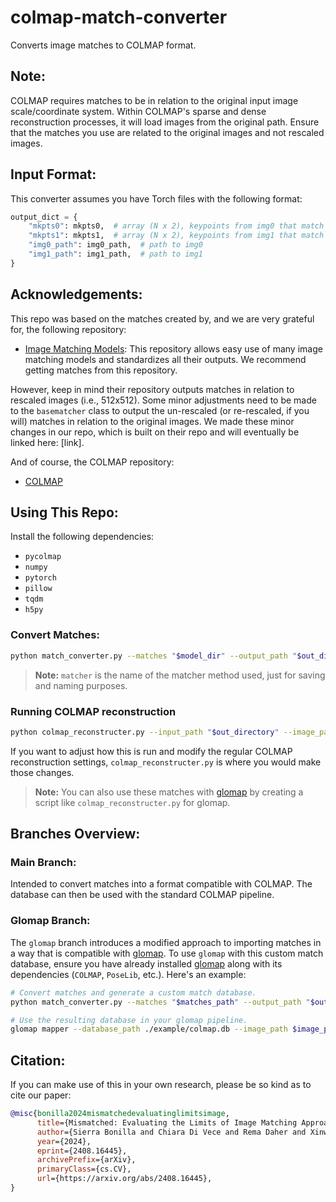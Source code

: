 # colmap-match-converter

Converts image matches to COLMAP format.

## Note:

COLMAP requires matches to be in relation to the original input image scale/coordinate system. Within COLMAP's sparse and dense reconstruction processes, it will load images from the original path. Ensure that the matches you use are related to the original images and not rescaled images.

## Input Format:

This converter assumes you have Torch files with the following format:

```python
output_dict = {
    "mkpts0": mkpts0,  # array (N x 2), keypoints from img0 that match mkpts1 
    "mkpts1": mkpts1,  # array (N x 2), keypoints from img1 that match mkpts0 
    "img0_path": img0_path,  # path to img0  
    "img1_path": img1_path,  # path to img1
}
```
        
## Acknowledgements:

This repo was based on the matches created by, and we are very grateful for, the following repository:

- [Image Matching Models](https://github.com/gmberton/image-matching-models): This repository allows easy use of many image matching models and standardizes all their outputs. We recommend getting matches from this repository.

However, keep in mind their repository outputs matches in relation to rescaled images (i.e., 512x512). Some minor adjustments need to be made to the `basematcher` class to output the un-rescaled (or re-rescaled, if you will) matches in relation to the original images. We made these minor changes in our repo, which is built on their repo and will eventually be linked here: [link].

And of course, the COLMAP repository:

- [COLMAP](https://github.com/colmap/colmap)

## Using This Repo:

Install the following dependencies:
- `pycolmap`
- `numpy`
- `pytorch`
- `pillow`
- `tqdm`
- `h5py`

### Convert Matches:

```bash
python match_converter.py --matches "$model_dir" --output_path "$out_directory" --img_dir "$img_dir" --matcher "$matcher"
```
> **Note:** `matcher` is the name of the matcher method used, just for saving and naming purposes.

### Running COLMAP reconstruction
```bash
python colmap_reconstructer.py --input_path "$out_directory" --image_path "$img_dir"
```
If you want to adjust how this is run and modify the regular COLMAP reconstruction settings, `colmap_reconstructer.py` is where you would make those changes.

> **Note:** You can also use these matches with [glomap](https://github.com/colmap/glomap) by creating a script like `colmap_reconstructer.py` for glomap.

## Branches Overview:

### Main Branch: 
Intended to convert matches into a format compatible with COLMAP. The database can then be used with the standard COLMAP pipeline.

### Glomap Branch: 
The `glomap` branch introduces a modified approach to importing matches in a way that is compatible with [glomap](https://github.com/colmap/glomap). To use `glomap` with this custom match database, ensure you have already installed [glomap](https://github.com/colmap/glomap) along with its dependencies (`COLMAP`, `PoseLib`, etc.). Here's an example:

```bash
# Convert matches and generate a custom match database.
python match_converter.py --matches "$matches_path" --output_path "$out_directory" --img_dir "$img_dir" --matcher "aliked-lg"

# Use the resulting database in your glomap pipeline.
glomap mapper --database_path ./example/colmap.db --image_path $image_path --output_path ./example 
```

## Citation:

If you can make use of this in your own research, please be so kind as to cite our paper:

```bibtex
@misc{bonilla2024mismatchedevaluatinglimitsimage,
      title={Mismatched: Evaluating the Limits of Image Matching Approaches and Benchmarks}, 
      author={Sierra Bonilla and Chiara Di Vece and Rema Daher and Xinwei Ju and Danail Stoyanov and Francisco Vasconcelos and Sophia Bano},
      year={2024},
      eprint={2408.16445},
      archivePrefix={arXiv},
      primaryClass={cs.CV},
      url={https://arxiv.org/abs/2408.16445}, 
}
```
